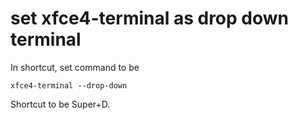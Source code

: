 # set xfce4-terminal as drop down terminal

In shortcut, set command to be

```
xfce4-terminal --drop-down
```

Shortcut to be Super+D.
